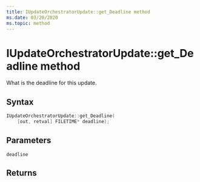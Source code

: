 ```yaml
---
title: IUpdateOrchestratorUpdate::get_Deadline method
ms.date: 03/20/2020
ms.topic: method
---
```


# IUpdateOrchestratorUpdate::get_Deadline method
What is the deadline for this update.

## Syntax
```cpp
IUpdateOrchestratorUpdate::get_Deadline(
    [out, retval] FILETIME* deadline);
```

## Parameters

`deadline`


## Returns
